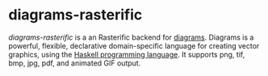 diagrams-rasterific
===================

_diagrams-rasterific_ is a an Rasterific backend for [diagrams]. Diagrams is a powerful,
flexible, declarative domain-specific language for creating vector graphics,
using the [Haskell programming language][haskell]. It supports png, tif, bmp,
jpg, pdf, and animated GIF output.

[diagrams]: http://projects.haskell.org/diagrams/
[haskell]: http://www.haskell.org/haskellwiki/Haskell
